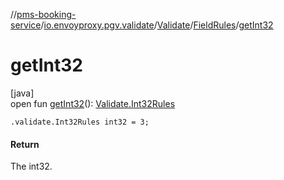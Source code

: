 //[pms-booking-service](../../../../index.md)/[io.envoyproxy.pgv.validate](../../index.md)/[Validate](../index.md)/[FieldRules](index.md)/[getInt32](get-int32.md)

# getInt32

[java]\
open fun [getInt32](get-int32.md)(): [Validate.Int32Rules](../-int32-rules/index.md)

`.validate.Int32Rules int32 = 3;`

#### Return

The int32.